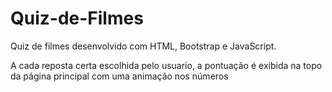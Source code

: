 # Quiz-de-Filmes

Quiz de filmes desenvolvido com HTML, Bootstrap e JavaScript.

A cada reposta certa escolhida pelo usuario, a pontuação é exibida na topo da página principal com uma animação nos números
